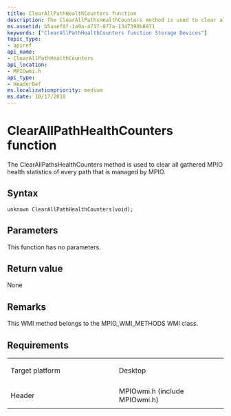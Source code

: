 ```yaml
---
title: ClearAllPathHealthCounters function
description: The ClearAllPathsHealthCounters method is used to clear all gathered MPIO health statistics of every path that is managed by MPIO.
ms.assetid: b5aaef8f-1a9a-4717-877a-1347390b8071
keywords: ["ClearAllPathHealthCounters function Storage Devices"]
topic_type:
- apiref
api_name:
- ClearAllPathHealthCounters
api_location:
- MPIOwmi.h
api_type:
- HeaderDef
ms.localizationpriority: medium
ms.date: 10/17/2018
---
```


# ClearAllPathHealthCounters function


The ClearAllPathsHealthCounters method is used to clear all gathered MPIO health statistics of every path that is managed by MPIO.

Syntax
------

```ManagedCPlusPlus
unknown ClearAllPathHealthCounters(void);
```

Parameters
----------

This function has no parameters.

Return value
------------

None

Remarks
-------

This WMI method belongs to the MPIO\_WMI\_METHODS WMI class.

Requirements
------------

<table>
<colgroup>
<col width="50%" />
<col width="50%" />
</colgroup>
<tbody>
<tr class="odd">
<td align="left"><p>Target platform</p></td>
<td align="left">Desktop</td>
</tr>
<tr class="even">
<td align="left"><p>Header</p></td>
<td align="left">MPIOwmi.h (include MPIOwmi.h)</td>
</tr>
</tbody>
</table>

 

 






